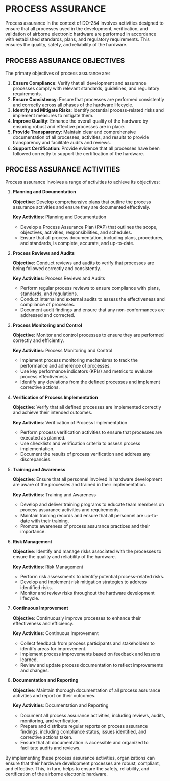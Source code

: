# PROCESS ASSURANCE

Process assurance in the context of DO-254 involves activities designed to ensure that all processes used in the development, verification, and validation of airborne electronic hardware are performed in accordance with established standards, plans, and regulatory requirements. This ensures the quality, safety, and reliability of the hardware.

## PROCESS ASSURANCE OBJECTIVES

The primary objectives of process assurance are:

1. **Ensure Compliance**: Verify that all development and assurance processes comply with relevant standards, guidelines, and regulatory requirements.
2. **Ensure Consistency**: Ensure that processes are performed consistently and correctly across all phases of the hardware lifecycle.
3. **Identify and Mitigate Risks**: Identify potential process-related risks and implement measures to mitigate them.
4. **Improve Quality**: Enhance the overall quality of the hardware by ensuring robust and effective processes are in place.
5. **Provide Transparency**: Maintain clear and comprehensive documentation of all processes, activities, and results to provide transparency and facilitate audits and reviews.
6. **Support Certification**: Provide evidence that all processes have been followed correctly to support the certification of the hardware.

## PROCESS ASSURANCE ACTIVITIES

Process assurance involves a range of activities to achieve its objectives:

1. **Planning and Documentation**

   **Objective**: Develop comprehensive plans that outline the process assurance activities and ensure they are documented effectively.

   **Key Activities**: Planning and Documentation

   * Develop a Process Assurance Plan (PAP) that outlines the scope, objectives, activities, responsibilities, and schedules.
   * Ensure that all process documentation, including plans, procedures, and standards, is complete, accurate, and up-to-date.

2. **Process Reviews and Audits**

   **Objective**: Conduct reviews and audits to verify that processes are being followed correctly and consistently.

   **Key Activities**: Process Reviews and Audits

   * Perform regular process reviews to ensure compliance with plans, standards, and regulations.
   * Conduct internal and external audits to assess the effectiveness and compliance of processes.
   * Document audit findings and ensure that any non-conformances are addressed and corrected.

3. **Process Monitoring and Control**

   **Objective**: Monitor and control processes to ensure they are performed correctly and efficiently.

   **Key Activities**: Process Monitoring and Control

   * Implement process monitoring mechanisms to track the performance and adherence of processes.
   * Use key performance indicators (KPIs) and metrics to evaluate process effectiveness.
   * Identify any deviations from the defined processes and implement corrective actions.

4. **Verification of Process Implementation**

   **Objective**: Verify that all defined processes are implemented correctly and achieve their intended outcomes.

   **Key Activities**: Verification of Process Implementation

   * Perform process verification activities to ensure that processes are executed as planned.
   * Use checklists and verification criteria to assess process implementation.
   * Document the results of process verification and address any discrepancies.

5. **Training and Awareness**

   **Objective**: Ensure that all personnel involved in hardware development are aware of the processes and trained in their implementation.

   **Key Activities**: Training and Awareness

   * Develop and deliver training programs to educate team members on process assurance activities and requirements.
   * Maintain training records and ensure that all personnel are up-to-date with their training.
   * Promote awareness of process assurance practices and their importance.

6. **Risk Management**

   **Objective**: Identify and manage risks associated with the processes to ensure the quality and reliability of the hardware.

   **Key Activities**: Risk Management

   * Perform risk assessments to identify potential process-related risks.
   * Develop and implement risk mitigation strategies to address identified risks.
   * Monitor and review risks throughout the hardware development lifecycle.

7. **Continuous Improvement**

   **Objective**: Continuously improve processes to enhance their effectiveness and efficiency.

   **Key Activities**: Continuous Improvement

   * Collect feedback from process participants and stakeholders to identify areas for improvement.
   * Implement process improvements based on feedback and lessons learned.
   * Review and update process documentation to reflect improvements and changes.

8. **Documentation and Reporting**

   **Objective**: Maintain thorough documentation of all process assurance activities and report on their outcomes.

   **Key Activities**: Documentation and Reporting 

   * Document all process assurance activities, including reviews, audits, monitoring, and verification.
   * Prepare and distribute regular reports on process assurance findings, including compliance status, issues identified, and corrective actions taken.
   * Ensure that all documentation is accessible and organized to facilitate audits and reviews.

By implementing these process assurance activities, organizations can ensure that their hardware development processes are robust, compliant, and effective. This, in turn, helps to ensure the safety, reliability, and certification of the airborne electronic hardware.
